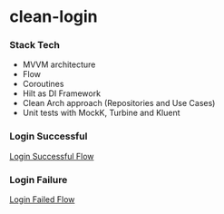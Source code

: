 # clean-login

### Stack Tech

- MVVM architecture
- Flow
- Coroutines
- Hilt as DI Framework
- Clean Arch approach (Repositories and Use Cases)
- Unit tests with MockK, Turbine and Kluent


### Login Successful
[Login Successful Flow](https://user-images.githubusercontent.com/6812056/188715646-07d29637-010c-4361-aaa6-fbc27bb12095.webm)

### Login Failure
[Login Failed Flow](https://user-images.githubusercontent.com/6812056/188715784-97aa68e4-74c9-485b-bb8c-1adac98c3cdb.webm)
